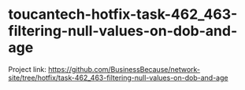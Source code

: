 # toucantech-hotfix-task-462_463-filtering-null-values-on-dob-and-age
Project link: https://github.com/BusinessBecause/network-site/tree/hotfix/task-462_463-filtering-null-values-on-dob-and-age
